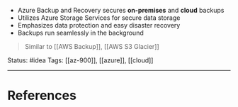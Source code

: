- Azure Backup and Recovery secures **on-premises** and **cloud** backups
- ﻿﻿Utilizes Azure Storage Services for secure data storage
- ﻿﻿Emphasizes data protection and easy disaster recovery
- ﻿﻿Backups run seamlessly in the background

> Similar to [[AWS Backup]], [[AWS S3 Glacier]]

Status: #idea
Tags: [[az-900]], [[azure]], [[cloud]]

---
# References